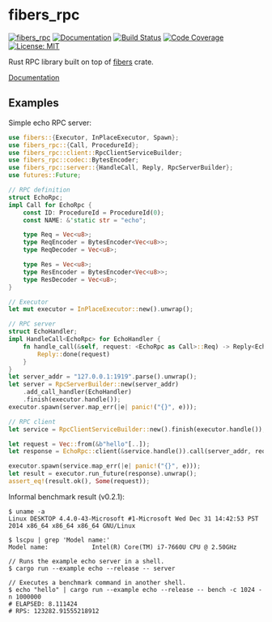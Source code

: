 fibers_rpc
==========

[![fibers_rpc](http://meritbadge.herokuapp.com/fibers_rpc)](https://crates.io/crates/fibers_rpc)
[![Documentation](https://docs.rs/fibers_rpc/badge.svg)](https://docs.rs/fibers_rpc)
[![Build Status](https://travis-ci.org/sile/fibers_rpc.svg?branch=master)](https://travis-ci.org/sile/fibers_rpc)
[![Code Coverage](https://codecov.io/gh/sile/fibers_rpc/branch/master/graph/badge.svg)](https://codecov.io/gh/sile/fibers_rpc/branch/master)
[![License: MIT](https://img.shields.io/badge/license-MIT-blue.svg)](LICENSE)

Rust RPC library built on top of [fibers] crate.

[Documentation](https://docs.rs/fibers_rpc)

[fibers]: https://github.com/dwango/fibers-rs

Examples
--------

Simple echo RPC server:
```rust
use fibers::{Executor, InPlaceExecutor, Spawn};
use fibers_rpc::{Call, ProcedureId};
use fibers_rpc::client::RpcClientServiceBuilder;
use fibers_rpc::codec::BytesEncoder;
use fibers_rpc::server::{HandleCall, Reply, RpcServerBuilder};
use futures::Future;

// RPC definition
struct EchoRpc;
impl Call for EchoRpc {
    const ID: ProcedureId = ProcedureId(0);
    const NAME: &'static str = "echo";

    type Req = Vec<u8>;
    type ReqEncoder = BytesEncoder<Vec<u8>>;
    type ReqDecoder = Vec<u8>;

    type Res = Vec<u8>;
    type ResEncoder = BytesEncoder<Vec<u8>>;
    type ResDecoder = Vec<u8>;
}

// Executor
let mut executor = InPlaceExecutor::new().unwrap();

// RPC server
struct EchoHandler;
impl HandleCall<EchoRpc> for EchoHandler {
    fn handle_call(&self, request: <EchoRpc as Call>::Req) -> Reply<EchoRpc> {
        Reply::done(request)
    }
}
let server_addr = "127.0.0.1:1919".parse().unwrap();
let server = RpcServerBuilder::new(server_addr)
    .add_call_handler(EchoHandler)
    .finish(executor.handle());
executor.spawn(server.map_err(|e| panic!("{}", e)));

// RPC client
let service = RpcClientServiceBuilder::new().finish(executor.handle());

let request = Vec::from(&b"hello"[..]);
let response = EchoRpc::client(&service.handle()).call(server_addr, request.clone());

executor.spawn(service.map_err(|e| panic!("{}", e)));
let result = executor.run_future(response).unwrap();
assert_eq!(result.ok(), Some(request));
```

Informal benchmark result (v0.2.1):

```consule
$ uname -a
Linux DESKTOP 4.4.0-43-Microsoft #1-Microsoft Wed Dec 31 14:42:53 PST 2014 x86_64 x86_64 x86_64 GNU/Linux

$ lscpu | grep 'Model name:'
Model name:            Intel(R) Core(TM) i7-7660U CPU @ 2.50GHz

// Runs the example echo server in a shell.
$ cargo run --example echo --release -- server

// Executes a benchmark command in another shell.
$ echo "hello" | cargo run --example echo --release -- bench -c 1024 -n 1000000
# ELAPSED: 8.111424
# RPS: 123282.91555218912
```
